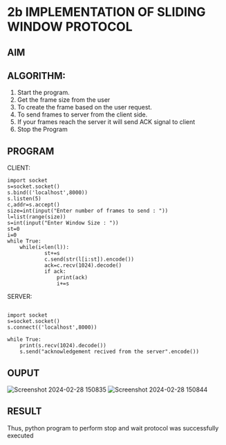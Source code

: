 # 2b IMPLEMENTATION OF SLIDING WINDOW PROTOCOL
## AIM
## ALGORITHM:
1. Start the program.
2. Get the frame size from the user
3. To create the frame based on the user request.
4. To send frames to server from the client side.
5. If your frames reach the server it will send ACK signal to client
6. Stop the Program
## PROGRAM
 
CLIENT: 
```
import socket 
s=socket.socket() 
s.bind(('localhost',8000)) 
s.listen(5) 
c,addr=s.accept() 
size=int(input("Enter number of frames to send : ")) 
l=list(range(size)) 
s=int(input("Enter Window Size : ")) 
st=0 
i=0 
while True: 
    while(i<len(l)): 
            st+=s 
            c.send(str(l[i:st]).encode()) 
            ack=c.recv(1024).decode() 
            if ack: 
                print(ack) 
                i+=s
```

SERVER: 
```
 
import socket 
s=socket.socket() 
s.connect(('localhost',8000)) 

while True:    
    print(s.recv(1024).decode()) 
    s.send("acknowledgement recived from the server".encode())
```
## OUPUT
![Screenshot 2024-02-28 150835](https://github.com/gururaghav2925/2b_SLIDING_WINDOW_PROTOCOL/assets/151489500/180abb57-650c-4fcd-a179-dece5929741c)
![Screenshot 2024-02-28 150844](https://github.com/gururaghav2925/2b_SLIDING_WINDOW_PROTOCOL/assets/151489500/04d55f84-d388-448c-b569-0fcddd507cea)




## RESULT
Thus, python program to perform stop and wait protocol was successfully executed
